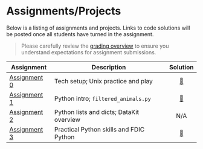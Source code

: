 # Assignments/Projects

Below is a listing of assignments and projects. Links to code solutions will be posted once all students have turned in the assignment.

> Please carefully review the [grading overview](grading.md) to ensure you understand expectations for assignment submissions.

Assignment|Description|Solution
----------|-----------|:-----:
[Assignment 0][] | Tech setup; Unix practice and play | [:link:](https://github.com/zstumgoren/stanford-progj-2022-solutions/blob/main/failed_banks_ca.sh)
[Assignment 1][] | Python intro; `filtered_animals.py` | [:link:](https://github.com/zstumgoren/stanford-progj-2022-solutions/blob/main/filtered_animals.py)
[Assignment 2][] | Python lists and dicts; DataKit overview | N/A
[Assignment 3][] | Practical Python skills and FDIC Python | [:link:](https://github.com/zstumgoren/stanford-progj-2022-solutions/tree/main/fdic_py)


[Assignment 0]: bash_intro.md
[Assignment 1]: python_intro.md
[Assignment 2]: python_lists_dicts.md
[Assignment 3]: libraries_and_fdic_py.md

